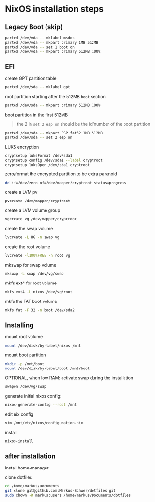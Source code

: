 # NixOS installation steps

## Legacy Boot (skip)

```bash
parted /dev/vda -- mklabel msdos
parted /dev/vda -- mkpart primary 1MB 512MB
parted /dev/vda -- set 1 boot on
parted /dev/vda -- mkpart primary 512MB 100%
```

## EFI

create GPT partition table

```bash
parted /dev/sda -- mklabel gpt
```

root partition starting after the 512MB `boot` section

```bash
parted /dev/sda -- mkpart primary 512MB 100%
```

boot partition in the first 512MB
> the 2 in `set 2 esp on` should be the id/number of the boot partition

```bash
parted /dev/sda -- mkpart ESP fat32 1MB 512MB
parted /dev/sda -- set 2 esp on
```

LUKS encryption

```bash
cryptsetup luksFormat /dev/sda1
cryptsetup config /dev/sda1 --label cryptroot
cryptsetup luksOpen /dev/sda1 cryptroot
```

zero/format the encrypted partition to be extra paranoid

```bash
dd if=/dev/zero of=/dev/mapper/cryptroot status=progress
```

create a LVM pv

```bash
pvcreate /dev/mapper/cryptroot
```

create a LVM volume group

```bash
vgcreate vg /dev/mapper/cryptroot
```

create the swap volume

```bash
lvcreate -L 8G -n swap vg
```

create the root volume

```bash
lvcreate -l100%FREE -n root vg
```

mkswap for swap volume

```bash
mkswap -L swap /dev/vg/swap
```

mkfs ext4 for root volume

```bash
mkfs.ext4 -L nixos /dev/vg/root
```

mkfs the FAT boot volume

```bash
mkfs.fat -F 32 -n boot /dev/sda2
```

## Installing

mount root volume

```bash
mount /dev/disk/by-label/nixos /mnt
```

mount boot partition

```bash
mkdir -p /mnt/boot
mount /dev/disk/by-label/boot /mnt/boot
```

OPTIONAL, when low RAM: activate swap during the installation

```bash
swapon /dev/vg/swap
```

generate initial nixos config:

```bash
nixos-generate-config --root /mnt
```

edit nix config

```bash
vim /mnt/etc/nixos/configuration.nix
```

install

```bash
nixos-install
```

## after installation

install home-manager

clone dotfiles

```bash
cd /home/markus/Documents
git clone git@github.com:Markus-Schwer/dotfiles.git
sudo chown -R markus:users /home/markus/Documents/dotfiles
```

